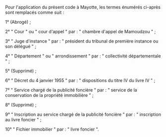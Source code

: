 Pour l'application du présent code à Mayotte, les termes énumérés ci-après sont remplacés comme suit :

1° (Abrogé) ;

2° " Cour " ou " cour d'appel " par : " chambre d'appel de Mamoudzou " ;

3° " Juge d'instance " par : " président du tribunal de première instance ou son délégué " ;

4° " Département " ou " arrondissement " par : " collectivité départementale " ;

5° (Supprimé) ;

6° " Décret du 4 janvier 1955 " par : " dispositions du titre IV du livre IV " ;

7° " Service chargé de la publicité foncière " par : " service de la conservation de la propriété immobilière " ;

8° (Supprimé) ;

9° " Inscription au service chargé de la publicité foncière " par : " inscription au livre foncier " ;

10° " Fichier immobilier " par : " livre foncier ".
